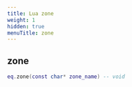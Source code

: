 ```yaml
---
title: Lua zone
weight: 1
hidden: true
menuTitle: zone
---
```

## zone
```lua
eq.zone(const char* zone_name) -- void
```